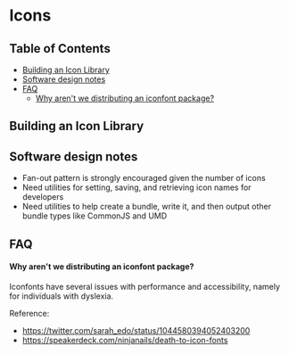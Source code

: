 # Icons

<!-- prettier-ignore-start -->
<!-- START doctoc generated TOC please keep comment here to allow auto update -->
<!-- DON'T EDIT THIS SECTION, INSTEAD RE-RUN doctoc TO UPDATE -->
## Table of Contents

- [Building an Icon Library](#building-an-icon-library)
- [Software design notes](#software-design-notes)
- [FAQ](#faq)
    - [Why aren't we distributing an iconfont package?](#why-arent-we-distributing-an-iconfont-package)

<!-- END doctoc generated TOC please keep comment here to allow auto update -->
<!-- prettier-ignore-end -->

## Building an Icon Library

## Software design notes

- Fan-out pattern is strongly encouraged given the number of icons
- Need utilities for setting, saving, and retrieving icon names for developers
- Need utilities to help create a bundle, write it, and then output other bundle
  types like CommonJS and UMD

## FAQ

#### Why aren't we distributing an iconfont package?

Iconfonts have several issues with performance and accessibility, namely for
individuals with dyslexia.

Reference:

- https://twitter.com/sarah_edo/status/1044580394052403200
- https://speakerdeck.com/ninjanails/death-to-icon-fonts

